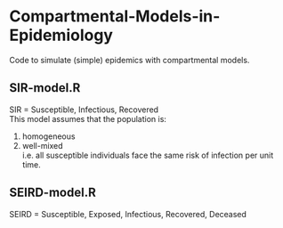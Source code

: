 # Compartmental-Models-in-Epidemiology

Code to simulate (simple) epidemics with compartmental models.

## SIR-model.R
SIR = Susceptible, Infectious, Recovered  
This model assumes that the population is:  
1. homogeneous  
2. well-mixed  
i.e. all susceptible individuals face the same risk of infection per unit time.


## SEIRD-model.R
SEIRD = Susceptible, Exposed, Infectious, Recovered, Deceased
